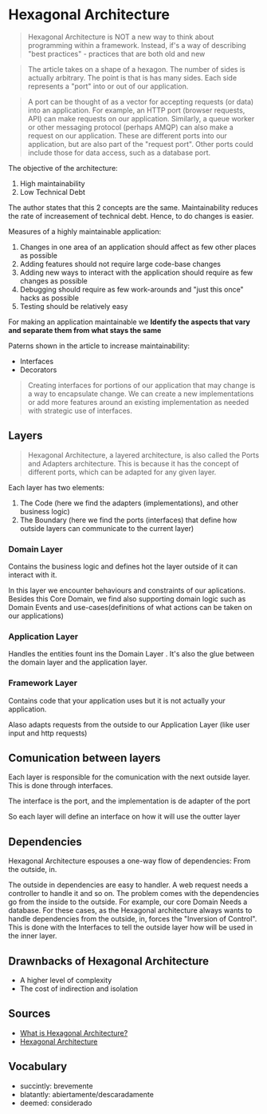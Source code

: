 # Hexagonal Architecture

> Hexagonal Architecture is NOT a new way to think about programming within a framework. Instead, if's a way of describing "best practices" - practices that are both old and new

> The article takes on a shape of a hexagon. The number of sides is actually arbitrary. The point is that is has many sides. Each side represents a "port" into or out of our application.

> A port can be thought of as a vector for accepting requests (or data) into an application. For example, an HTTP port (browser requests, API) can make requests on our application. Similarly, a queue worker or other messaging protocol (perhaps AMQP) can also make a request on our application. These are different ports into our application, but are also part of the "request port". Other ports could include those for data access, such as a database port.

The objective of the architecture:
1. High maintainability
2. Low Technical Debt

The author states that this 2 concepts are the same. Maintainability reduces the rate of increasement of technical debt. Hence, to do changes is easier.

Measures of a highly maintainable application:

1. Changes in one area of an application should affect as few other places as possible
2. Adding features should not require large code-base changes
3. Adding new ways to interact with the application should require as few changes as possible
4. Debugging should require as few work-arounds and "just this once" hacks as possible
5. Testing should be relatively easy

For making an application maintainable we **Identify the aspects that vary and separate them from what stays the same**

Paterns shown in the article to increase maintainability:
* Interfaces
* Decorators

> Creating interfaces for portions of our application that may change is a way to encapsulate change. We can create a new implementations or add more features around an existing implementation as needed with strategic use of interfaces.

## Layers

> Hexagonal Architecture, a layered architecture, is also called the Ports and Adapters architecture. This is because it has the concept of different ports, which can be adapted for any given layer.


Each layer has two elements:
1. The Code (here we find the adapters (implementations), and other business logic)
2. The Boundary (here we find the ports (interfaces) that define how outside layers can communicate to the current layer)

### Domain Layer

Contains the business logic and defines hot the layer outside of it can interact with it.

In this layer we encounter behaviours and constraints of our aplications. Besides this Core Domain, we find also supporting domain logic such as Domain Events and use-cases(definitions of what actions can be taken on our applications)

### Application Layer

Handles the entities fount ins the Domain Layer . It's also the glue between the domain layer and the application layer.

### Framework Layer

Contains code that your application uses but it is not actually your application.

Alaso adapts requests from the outside to our Application Layer (like user input and http requests)

## Comunication between layers

Each layer is responsible for the comunication with the next outside layer. This is done through interfaces.

The interface is the port, and the implementation is de adapter of the port

So each layer will define an interface on how it will use the outter layer

## Dependencies

Hexagonal Architecture espouses a one-way flow of dependencies: From the outside, in.

The outside in dependencies are easy to handler. A web request needs a controller to handle it and so on. The problem comes with the dependencies go from the inside to the outside. For example, our core Domain Needs a database. For these cases, as the Hexagonal architecture always wants to handle dependencies from the outside, in, forces the "Inversion of Control". This is done with the Interfaces to tell the outside layer how will be used in the inner layer.

## Drawnbacks of Hexagonal Architecture

* A higher level of complexity
* The cost of indirection and isolation

## Sources

* [What is Hexagonal Architecture?](http://culttt.com/2014/12/31/hexagonal-architecture/)
* [Hexagonal Architecture](http://fideloper.com/hexagonal-architecture)



## Vocabulary
* succintly: brevemente
* blatantly: abiertamente/descaradamente
* deemed: considerado
